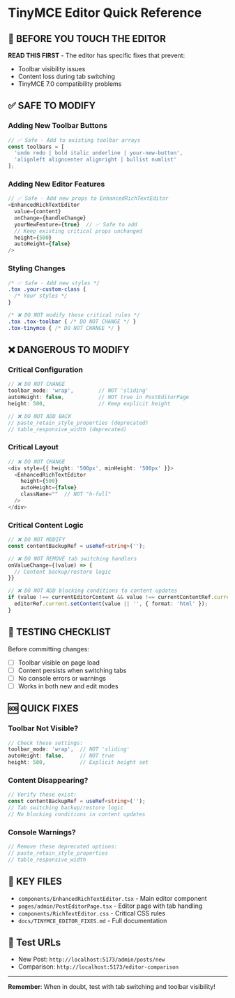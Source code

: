 # TinyMCE Editor Quick Reference

## 🚨 BEFORE YOU TOUCH THE EDITOR

**READ THIS FIRST** - The editor has specific fixes that prevent:
- Toolbar visibility issues
- Content loss during tab switching
- TinyMCE 7.0 compatibility problems

## ✅ SAFE TO MODIFY

### Adding New Toolbar Buttons
```typescript
// ✅ Safe - Add to existing toolbar arrays
const toolbars = [
  'undo redo | bold italic underline | your-new-button',
  'alignleft aligncenter alignright | bullist numlist'
];
```

### Adding New Editor Features
```typescript
// ✅ Safe - Add new props to EnhancedRichTextEditor
<EnhancedRichTextEditor
  value={content}
  onChange={handleChange}
  yourNewFeature={true}  // ✅ Safe to add
  // Keep existing critical props unchanged
  height={500}
  autoHeight={false}
/>
```

### Styling Changes
```css
/* ✅ Safe - Add new styles */
.tox .your-custom-class {
  /* Your styles */
}

/* ❌ DO NOT modify these critical rules */
.tox .tox-toolbar { /* DO NOT CHANGE */ }
.tox-tinymce { /* DO NOT CHANGE */ }
```

## ❌ DANGEROUS TO MODIFY

### Critical Configuration
```typescript
// ❌ DO NOT CHANGE
toolbar_mode: 'wrap',        // NOT 'sliding'
autoHeight: false,           // NOT true in PostEditorPage
height: 500,                 // Keep explicit height

// ❌ DO NOT ADD BACK
// paste_retain_style_properties (deprecated)
// table_responsive_width (deprecated)
```

### Critical Layout
```typescript
// ❌ DO NOT CHANGE
<div style={{ height: '500px', minHeight: '500px' }}>
  <EnhancedRichTextEditor
    height={500}
    autoHeight={false}
    className=""  // NOT "h-full"
  />
</div>
```

### Critical Content Logic
```typescript
// ❌ DO NOT MODIFY
const contentBackupRef = useRef<string>('');

// ❌ DO NOT REMOVE tab switching handlers
onValueChange={(value) => {
  // Content backup/restore logic
}}

// ❌ DO NOT ADD blocking conditions to content updates
if (value !== currentEditorContent && value !== currentContentRef.current) {
  editorRef.current.setContent(value || '', { format: 'html' });
}
```

## 🧪 TESTING CHECKLIST

Before committing changes:
- [ ] Toolbar visible on page load
- [ ] Content persists when switching tabs
- [ ] No console errors or warnings
- [ ] Works in both new and edit modes

## 🆘 QUICK FIXES

### Toolbar Not Visible?
```typescript
// Check these settings:
toolbar_mode: 'wrap',  // NOT 'sliding'
autoHeight: false,     // NOT true
height: 500,           // Explicit height set
```

### Content Disappearing?
```typescript
// Verify these exist:
const contentBackupRef = useRef<string>('');
// Tab switching backup/restore logic
// No blocking conditions in content updates
```

### Console Warnings?
```typescript
// Remove these deprecated options:
// paste_retain_style_properties
// table_responsive_width
```

## 📁 KEY FILES

- `components/EnhancedRichTextEditor.tsx` - Main editor component
- `pages/admin/PostEditorPage.tsx` - Editor page with tab handling
- `components/RichTextEditor.css` - Critical CSS rules
- `docs/TINYMCE_EDITOR_FIXES.md` - Full documentation

## 🔗 Test URLs

- New Post: `http://localhost:5173/admin/posts/new`
- Comparison: `http://localhost:5173/editor-comparison`

---

**Remember**: When in doubt, test with tab switching and toolbar visibility!
